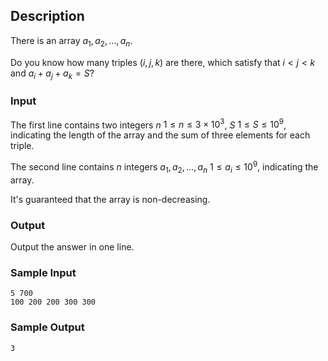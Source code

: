 ## Description

There is an array $a_1, a_2, \ldots, a_n$.

Do you know how many triples $(i, j, k)$ are there, which satisfy that $i < j < k$ and $a_i + a_j + a_k = S$?

### Input

The first line contains two integers $n$ $1 \leq n \leq 3 \times 10^3$, $S$ $1 \leq S \leq 10^9$, indicating the length of the array and the sum of three elements for each triple.

The second line contains $n$ integers $a_1, a_2, \ldots, a_n$ $1 \leq a_i \leq 10^9$, indicating the array.

It's guaranteed that the array is non-decreasing.

### Output

Output the answer in one line.

### Sample Input

``` log
5 700
100 200 200 300 300
```

### Sample Output

``` log
3
```
